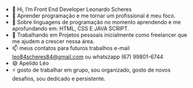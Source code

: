 - 👋 Hi, I’m Front End Developer Leonardo Scheres
- 👀 Aprender programação e me tornar um profissional é meu foco.
- 🌱 Sobre linguagens de programação no momento aprendendo e me aprofundando em: HTML, CSS E JAVA SCRIPT.
- 💞️ Trabalhando em Projetos pessoais inicialmente como freelancer que me ajudem a crescer nessa área.
- 📫 meus contatos para futuros trabalhos e-mail leo84scheres84@gmail.com ou whatszapp (67) 99801-6744
- 😄 Apelido Léo
- ⚡ gosto de trabalhar em grupo, sou organizado, gosto de novos desafios, sou dedicado e persistente.

<!---
ScheresDEV/ScheresDEV is a ✨ special ✨ repository because its `README.md` (this file) appears on your GitHub profile.
You can click the Preview link to take a look at your changes.
--->
